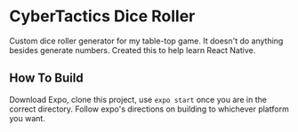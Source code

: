 # CyberTactics Dice Roller
 Custom dice roller generator for my table-top game. It doesn't do anything besides generate numbers. Created this to help learn React Native.
 
 ## How To Build
 
 Download Expo, clone this project, use ```expo start``` once you are in the correct directory. Follow expo's directions on building to whichever platform you want.
